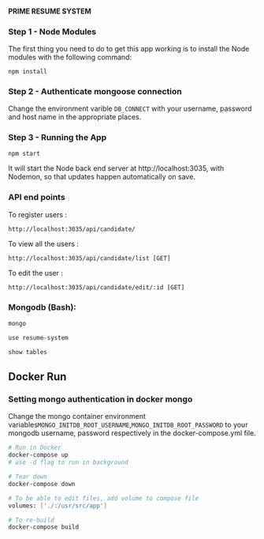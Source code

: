 #### PRIME RESUME SYSTEM

### Step 1 - Node Modules

The first thing you need to do to get this app working is to install the Node modules with the following command:

    npm install
    
### Step 2 - Authenticate mongoose connection

Change the environment varible ```DB_CONNECT``` with your username, password and host name in the appropriate places.

### Step 3 - Running the App

    npm start

It will start the Node back end server at http://localhost:3035, with Nodemon, so that updates happen automatically on save. 

### API end points

To register users : 

    http://localhost:3035/api/candidate/
    

To view all the users : 

    http://localhost:3035/api/candidate/list [GET]


To edit the user : 

    http://localhost:3035/api/candidate/edit/:id [GET]
   
### Mongodb (Bash):

```bash
mongo
```

```bash
use resume-system
```

```bash
show tables
```



## Docker Run

### Setting mongo authentication in docker mongo

Change the mongo container environment variables```MONGO_INITDB_ROOT_USERNAME```,```MONGO_INITDB_ROOT_PASSWORD``` to your mongodb username, password respectively in the docker-compose.yml file.

```bash
# Run in Docker
docker-compose up
# use -d flag to run in background
```

```bash
# Tear down
docker-compose down
```

```bash
# To be able to edit files, add volume to compose file
volumes: ['./:/usr/src/app']
```

```bash
# To re-build
docker-compose build
```

